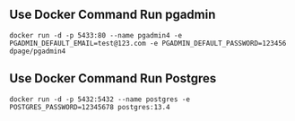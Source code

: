 ## Use Docker Command Run pgadmin
`docker run -d -p 5433:80 --name pgadmin4 -e PGADMIN_DEFAULT_EMAIL=test@123.com -e PGADMIN_DEFAULT_PASSWORD=123456 dpage/pgadmin4`

## Use Docker Command Run Postgres
`docker run -d -p 5432:5432 --name postgres -e POSTGRES_PASSWORD=12345678 postgres:13.4`

